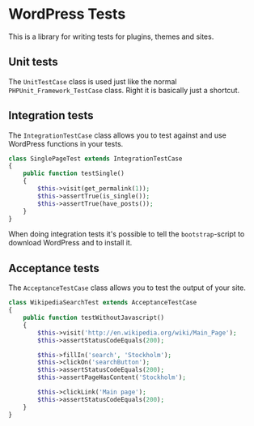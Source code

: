 # WordPress Tests
This is a library for writing tests for plugins, themes and sites. 

## Unit tests
The `UnitTestCase` class is used just like the normal `PHPUnit_Framework_TestCase` class. Right it is basically just a shortcut.

## Integration tests
The `IntegrationTestCase` class allows you to test against and use WordPress functions in your tests.

```php
class SinglePageTest extends IntegrationTestCase
{
    public function testSingle()
    {
        $this->visit(get_permalink(1));
        $this->assertTrue(is_single());
        $this->assertTrue(have_posts());
    }
}
```

When doing integration tests it's possible to tell the `bootstrap`-script to download WordPress and to install it.

## Acceptance tests
The `AcceptanceTestCase` class allows you to test the output of your site.

```php
class WikipediaSearchTest extends AcceptanceTestCase
{
    public function testWithoutJavascript()
    {
        $this->visit('http://en.wikipedia.org/wiki/Main_Page');
        $this->assertStatusCodeEquals(200);

        $this->fillIn('search', 'Stockholm');
        $this->clickOn('searchButton');
        $this->assertStatusCodeEquals(200);
        $this->assertPageHasContent('Stockholm');

        $this->clickLink('Main page');
        $this->assertStatusCodeEquals(200);
    }
}
```


